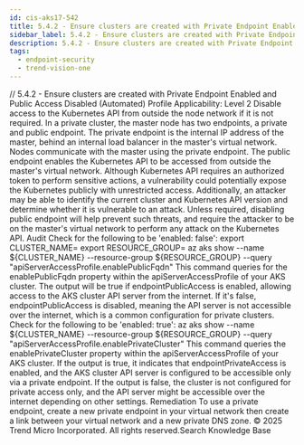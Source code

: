 ```yaml
---
id: cis-aks17-542
title: 5.4.2 - Ensure clusters are created with Private Endpoint Enabled and Public Access Disabled (Automated)
sidebar_label: 5.4.2 - Ensure clusters are created with Private Endpoint Enabled and Public Access Disabled (Automated)
description: 5.4.2 - Ensure clusters are created with Private Endpoint Enabled and Public Access Disabled (Automated)
tags:
  - endpoint-security
  - trend-vision-one
---
```


/*<![CDATA[*/ $('#title').html($('meta[name=map-description]').attr('content')); /*]]>*/ 5.4.2 - Ensure clusters are created with Private Endpoint Enabled and Public Access Disabled (Automated) Profile Applicability: Level 2 Disable access to the Kubernetes API from outside the node network if it is not required. In a private cluster, the master node has two endpoints, a private and public endpoint. The private endpoint is the internal IP address of the master, behind an internal load balancer in the master's virtual network. Nodes communicate with the master using the private endpoint. The public endpoint enables the Kubernetes API to be accessed from outside the master's virtual network. Although Kubernetes API requires an authorized token to perform sensitive actions, a vulnerability could potentially expose the Kubernetes publicly with unrestricted access. Additionally, an attacker may be able to identify the current cluster and Kubernetes API version and determine whether it is vulnerable to an attack. Unless required, disabling public endpoint will help prevent such threats, and require the attacker to be on the master's virtual network to perform any attack on the Kubernetes API. Audit Check for the following to be 'enabled: false': export CLUSTER_NAME=<your cluster name> export RESOURCE_GROUP=<your resource group name> az aks show --name ${CLUSTER_NAME} --resource-group ${RESOURCE_GROUP} --query "apiServerAccessProfile.enablePublicFqdn" This command queries for the enablePublicFqdn property within the apiServerAccessProfile of your AKS cluster. The output will be true if endpointPublicAccess is enabled, allowing access to the AKS cluster API server from the internet. If it's false, endpointPublicAccess is disabled, meaning the API server is not accessible over the internet, which is a common configuration for private clusters. Check for the following to be 'enabled: true': az aks show --name ${CLUSTER_NAME} --resource-group ${RESOURCE_GROUP} --query "apiServerAccessProfile.enablePrivateCluster" This command queries the enablePrivateCluster property within the apiServerAccessProfile of your AKS cluster. If the output is true, it indicates that endpointPrivateAccess is enabled, and the AKS cluster API server is configured to be accessible only via a private endpoint. If the output is false, the cluster is not configured for private access only, and the API server might be accessible over the internet depending on other settings. Remediation To use a private endpoint, create a new private endpoint in your virtual network then create a link between your virtual network and a new private DNS zone. © 2025 Trend Micro Incorporated. All rights reserved.Search Knowledge Base